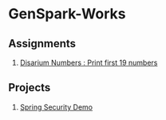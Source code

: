 # GenSpark-Works


## Assignments
 
 1. [Disarium Numbers : Print first 19 numbers](https://github.com/Jugarcia15/GenSpark-Assignments/tree/main/DisariumNumbersWk4)
 
 
## Projects 

 1. [Spring Security Demo](https://github.com/Jugarcia15/GenSpark-Assignments/tree/main/SecurityDemoWk4)


